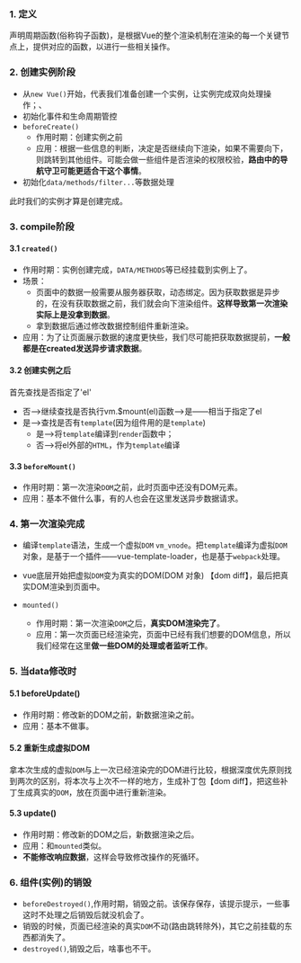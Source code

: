 ### 1. 定义

声明周期函数(俗称钩子函数)，是根据Vue的整个渲染机制在渲染的每一个关键节点上，提供对应的函数，以进行一些相关操作。

### 2. 创建实例阶段

- 从`new Vue()`开始，代表我们准备创建一个实例，让实例完成双向处理操作；、
- 初始化事件和生命周期管控
- `beforeCreate()`
  - 作用时期：创建实例之前
  - 应用：根据一些信息的判断，决定是否继续向下渲染，如果不需要向下，则跳转到其他组件。可能会做一些组件是否渲染的权限校验，**路由中的导航守卫可能更适合干这个事情**。
- 初始化`data/methods/filter...`等数据处理

此时我们的实例才算是创建完成。

### 3. compile阶段

#### 3.1 `created()`

- 作用时期：实例创建完成，`DATA/METHODS`等已经挂载到实例上了。
- 场景：
  - 页面中的数据一般需要从服务器获取，动态绑定。因为获取数据是异步的，在没有获取数据之前，我们就会向下渲染组件。**这样导致第一次渲染实际上是没拿到数据**。
  - 拿到数据后通过修改数据控制组件重新渲染。
- 应用：为了让页面展示数据的速度更快些，我们尽可能把获取数据提前，**一般都是在created发送异步请求数据**。

#### 3.2 创建实例之后

首先查找是否指定了'el'

- 否—>继续查找是否执行vm.$mount(el)函数—>是——相当于指定了el
- 是—>查找是否有`template`(因为组件用的是`template`)
  - 是—>将`template`编译到`render`函数中；
  - 否—>将el外部的`HTML`，作为`template`编译

#### 3.3 `beforeMount()`

- 作用时期：第一次渲染`DOM`之前，此时页面中还没有DOM元素。
- 应用：基本不做什么事，有的人也会在这里发送异步数据请求。

### 4. 第一次渲染完成

- 编译`template`语法，生成一个虚拟`DOM` `vm_vnode`。把`template`编译为虚拟`DOM`对象，是基于一个插件——vue-template-loader，也是基于`webpack`处理。
- vue底层开始把虚拟`DOM`变为真实的DOM(DOM 对象) 【dom diff】，最后把真实DOM渲染到页面中。

- `mounted()`
  - 作用时期：第一次渲染`DOM`之后，**真实DOM渲染完了**。
  - 应用：第一次页面已经渲染完，页面中已经有我们想要的DOM信息，所以我们经常在这里**做一些DOM的处理或者监听工作**。

### 5. 当data修改时

#### 5.1 beforeUpdate()

- 作用时期：修改新的DOM之前，新数据渲染之前。
- 应用：基本不做事。

#### 5.2 重新生成虚拟DOM

拿本次生成的虚拟`DOM`与上一次已经渲染完的DOM进行比较，根据深度优先原则找到两次的区别，将本次与上次不一样的地方，生成补丁包【dom diff】，把这些补丁生成真实的`DOM`，放在页面中进行重新渲染。

#### 5.3 update()

- 作用时期：修改新的DOM之后，新数据渲染之后。
- 应用：和`mounted`类似。
- **不能修改响应数据**，这样会导致修改操作的死循环。

### 6. 组件(实例)的销毁

- `beforeDestroyed()`,作用时期，销毁之前。该保存保存，该提示提示，一些事这时不处理之后销毁后就没机会了。
- 销毁的时候，页面已经渲染的真实`DOM`不动(路由跳转除外)，其它之前挂载的东西都消失了。
- `destroyed()`,销毁之后，啥事也不干。


